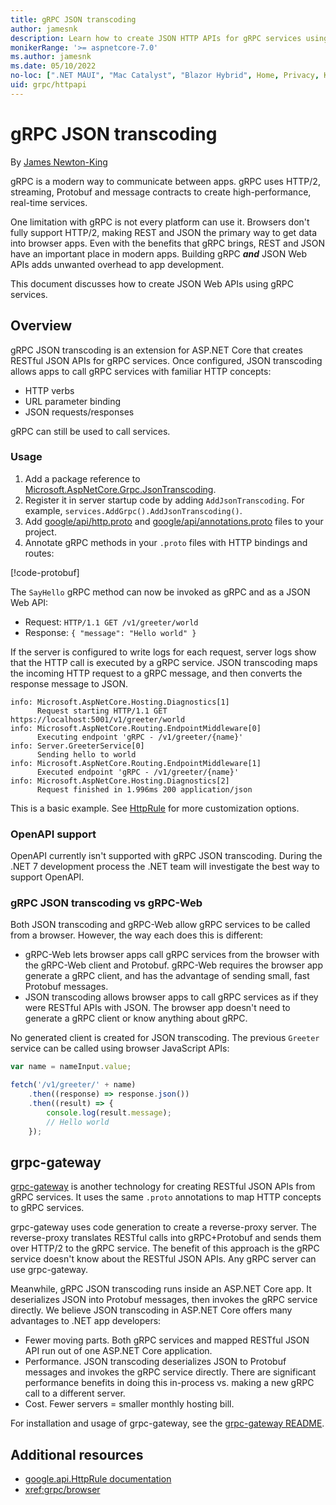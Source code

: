 ```yaml
---
title: gRPC JSON transcoding
author: jamesnk
description: Learn how to create JSON HTTP APIs for gRPC services using gRPC JSON transcoding.
monikerRange: '>= aspnetcore-7.0'
ms.author: jamesnk
ms.date: 05/10/2022
no-loc: [".NET MAUI", "Mac Catalyst", "Blazor Hybrid", Home, Privacy, Kestrel, appsettings.json, "ASP.NET Core Identity", cookie, Cookie, Blazor, "Blazor Server", "Blazor WebAssembly", "Identity", "Let's Encrypt", Razor, SignalR]
uid: grpc/httpapi
---
```

# gRPC JSON transcoding

By [James Newton-King](https://twitter.com/jamesnk)

gRPC is a modern way to communicate between apps. gRPC uses HTTP/2, streaming, Protobuf and message contracts to create high-performance, real-time services.

One limitation with gRPC is not every platform can use it. Browsers don't fully support HTTP/2, making REST and JSON the primary way to get data into browser apps. Even with the benefits that gRPC brings, REST and JSON have an important place in modern apps. Building gRPC ***and*** JSON Web APIs adds unwanted overhead to app development.

This document discusses how to create JSON Web APIs using gRPC services.

## Overview

gRPC JSON transcoding is an extension for ASP.NET Core that creates RESTful JSON APIs for gRPC services. Once configured, JSON transcoding allows apps to call gRPC services with familiar HTTP concepts:

* HTTP verbs
* URL parameter binding
* JSON requests/responses

gRPC can still be used to call services.

### Usage

1. Add a package reference to [Microsoft.AspNetCore.Grpc.JsonTranscoding](https://www.nuget.org/packages/Microsoft.AspNetCore.Grpc.JsonTranscoding).
1. Register it in server startup code by adding `AddJsonTranscoding`. For example, `services.AddGrpc().AddJsonTranscoding()`.
1. Add [google/api/http.proto](https://github.com/aspnet/AspLabs/blob/c1e59cacf7b9606650d6ec38e54fa3a82377f360/src/GrpcHttpApi/sample/Proto/google/api/http.proto) and [google/api/annotations.proto](https://github.com/aspnet/AspLabs/blob/c1e59cacf7b9606650d6ec38e54fa3a82377f360/src/GrpcHttpApi/sample/Proto/google/api/annotations.proto) files to your project.
1. Annotate gRPC methods in your `.proto` files with HTTP bindings and routes:

[!code-protobuf[](~/grpc/httpapi/greet.proto?highlight=3,9-11)]

The `SayHello` gRPC method can now be invoked as gRPC and as a JSON Web API:

* Request: `HTTP/1.1 GET /v1/greeter/world`
* Response: `{ "message": "Hello world" }`

If the server is configured to write logs for each request, server logs show that the HTTP call is executed by a gRPC service. JSON transcoding maps the incoming HTTP request to a gRPC message, and then converts the response message to JSON.

```
info: Microsoft.AspNetCore.Hosting.Diagnostics[1]
      Request starting HTTP/1.1 GET https://localhost:5001/v1/greeter/world
info: Microsoft.AspNetCore.Routing.EndpointMiddleware[0]
      Executing endpoint 'gRPC - /v1/greeter/{name}'
info: Server.GreeterService[0]
      Sending hello to world
info: Microsoft.AspNetCore.Routing.EndpointMiddleware[1]
      Executed endpoint 'gRPC - /v1/greeter/{name}'
info: Microsoft.AspNetCore.Hosting.Diagnostics[2]
      Request finished in 1.996ms 200 application/json
```

This is a basic example. See [HttpRule](https://cloud.google.com/service-infrastructure/docs/service-management/reference/rpc/google.api#google.api.HttpRule) for more customization options.

### OpenAPI support

OpenAPI currently isn't supported with gRPC JSON transcoding. During the .NET 7 development process the .NET team will investigate the best way to support OpenAPI.

### gRPC JSON transcoding vs gRPC-Web

Both JSON transcoding and gRPC-Web allow gRPC services to be called from a browser. However, the way each does this is different:

* gRPC-Web lets browser apps call gRPC services from the browser with the gRPC-Web client and Protobuf. gRPC-Web requires the browser app generate a gRPC client, and has the advantage of sending small, fast Protobuf messages.
* JSON transcoding allows browser apps to call gRPC services as if they were RESTful APIs with JSON. The browser app doesn't need to generate a gRPC client or know anything about gRPC.

No generated client is created for JSON transcoding. The previous `Greeter` service can be called using browser JavaScript APIs:

```javascript
var name = nameInput.value;

fetch('/v1/greeter/' + name)
    .then((response) => response.json())
    .then((result) => {
        console.log(result.message);
        // Hello world
    });
```

## grpc-gateway

[grpc-gateway](https://grpc-ecosystem.github.io/grpc-gateway/) is another technology for creating RESTful JSON APIs from gRPC services. It uses the same `.proto` annotations to map HTTP concepts to gRPC services.

grpc-gateway uses code generation to create a reverse-proxy server. The reverse-proxy translates RESTful calls into gRPC+Protobuf and sends them over HTTP/2 to the gRPC service. The benefit of this approach is the gRPC service doesn't know about the RESTful JSON APIs. Any gRPC server can use grpc-gateway.

Meanwhile, gRPC JSON transcoding runs inside an ASP.NET Core app. It deserializes JSON into Protobuf messages, then invokes the gRPC service directly. We believe JSON transcoding in ASP.NET Core offers many advantages to .NET app developers:

* Fewer moving parts. Both gRPC services and mapped RESTful JSON API run out of one ASP.NET Core application.
* Performance. JSON transcoding deserializes JSON to Protobuf messages and invokes the gRPC service directly. There are significant performance benefits in doing this in-process vs. making a new gRPC call to a different server.
* Cost. Fewer servers = smaller monthly hosting bill.

For installation and usage of grpc-gateway, see the [grpc-gateway README](https://github.com/grpc-ecosystem/grpc-gateway/#grpc-gateway).

## Additional resources

* [google.api.HttpRule documentation](https://cloud.google.com/service-infrastructure/docs/service-management/reference/rpc/google.api#google.api.HttpRule)
* <xref:grpc/browser>
